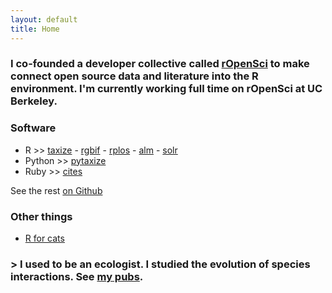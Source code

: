 ```yaml
---
layout: default
title: Home
---
```


### I co-founded a developer collective called <a href="http://ropensci.org/">rOpenSci</a> to make connect open source data and literature into the R environment. I'm currently working full time on rOpenSci at UC Berkeley.

### Software

* R >> [taxize][taxize] - [rgbif][rgbif] - [rplos][rplos] - [alm][alm] - [solr][solr]
* Python >> [pytaxize](https://github.com/sckott/pytaxize)
* Ruby >> [cites](https://github.com/sckott/cites)

<i class="fa fa-github"></i> See the rest <a href="https://github.com/sckott/" target="_blank">on Github</a>

### Other things

* [R for cats](http://rforcats.net/)

### > I used to be an ecologist. I studied the evolution of species interactions.  See [my pubs][pubs].

[taxize]: https://github.com/ropensci/taxize
[rgbif]: https://github.com/ropensci/rgbif
[rplos]: https://github.com/ropensci/rplos
[alm]: https://github.com/ropensci/alm
[solr]: https://github.com/ropensci/solr
[pubs]: /publications
